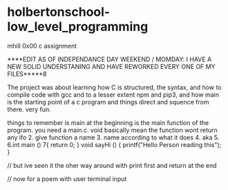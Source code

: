 # holbertonschool-low_level_programming
mhill 0x00 c assignment

****EDIT AS OF INDEPENDANCE DAY WEEKEND / MOMDAY: I HAVE A NEW SOLID UNDERSTANING AND HAVE REWORKED EVERY ONE OF MY FILES*****8

The project was about learning how C is structured, the syntax, and how to compile code with gcc and to a lesser extent npm and pip3, and how main is the starting point of a c program and things direct and squence from there. very fun.


things to remember is main at the beginning is the main function of the program. you need a main.c. void basically mean the function wont return any ifo
2. give function a name
3.  name according to what it does
4.    aka 
5.    
6.int main ()
7{
return 0;
 }
 void sayHi () {
    printf("Hello Person reading this");
 }

// but ive seen it the oher way around with print first and return at the end


// now for a poem with user terminal input


